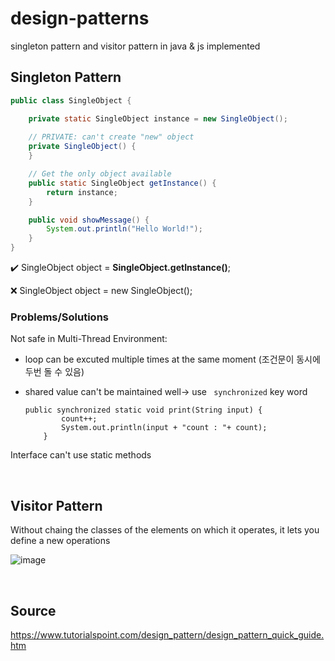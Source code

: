 # design-patterns
singleton pattern and visitor pattern in java &amp; js implemented

## Singleton Pattern

```java
public class SingleObject {

	private static SingleObject instance = new SingleObject();
  
	// PRIVATE: can't create "new" object
	private SingleObject() {
	}

	// Get the only object available
	public static SingleObject getInstance() {
		return instance;
	}

	public void showMessage() {
		System.out.println("Hello World!");
	}
}
```

:heavy_check_mark: SingleObject object = **SingleObject.getInstance()**;

:x: SingleObject object = new SingleObject(); 

		
### Problems/Solutions
Not safe in Multi-Thread Environment: 

- loop can be excuted multiple times at the same moment (조건문이 동시에 두번 돌 수 있음)
- shared value can't be maintained well-> use ` synchronized` key word

    ``` 
    public synchronized static void print(String input) {
    		count++;
    		System.out.println(input + "count : "+ count);
    	}
    ```

Interface can't use static methods

<br>

## Visitor Pattern
Without chaing the classes of the elements on which it operates, it lets you define a new operations 

![image](https://user-images.githubusercontent.com/55266110/113383119-340f8b00-9351-11eb-9e77-371a4beced21.png)

<br>

## Source 
https://www.tutorialspoint.com/design_pattern/design_pattern_quick_guide.htm
